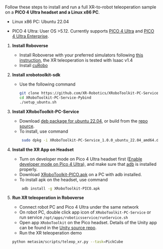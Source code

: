 Follow these steps to install and run a full XR-to-robot teleoperation sample on a **PICO 4 Ultra headset and a Linux x86 PC**.

- Linux x86 PC: Ubuntu 22.04

- PICO 4 Ultra: User OS >5.12. Currently supports [PICO 4 Ultra](https://www.picoxr.com/global/products/pico4-ultra) and [PICO 4 Ultra Enterprise](https://www.picoxr.com/global/products/pico4-ultra-enterprise).

1. **Install Roboverse**
   - Install Roboverse with your preferred simulators following [this instruction](https://roboverse.wiki/metasim/get_started/installation), the XR teleoperation is tested with Isaac v1.4
   - Install [cuRobo](https://roboverse.wiki/metasim/get_started/advanced_installation/curobo)

2. **Install xrobotoolkit-sdk**
   - Use the following command
        ```bash
        git clone https://github.com/XR-Robotics/XRoboToolkit-PC-Service-Pybind.git
        cd XRoboToolkit-PC-Service-Pybind
        ./setup_ubuntu.sh
        ```

3. **Install XRoboToolkit-PC-Service**
   - Download [deb package for ubuntu 22.04](https://github.com/XR-Robotics/XRoboToolkit-PC-Service/releases/download/v1.0.0/XRoboToolkit_PC_Service_1.0.0_ubuntu_22.04_amd64.deb), or build from the [repo source](https://github.com/XR-Robotics/XRoboToolkit-PC-Service).
   - To install, use command
     ```bash
      sudo dpkg -i XRoboToolkit-PC-Service_1.0.0_ubuntu_22.04_amd64.deb
      ```

4. **Install the XR App on Headset**
   - Turn on developer mode on Pico 4 Ultra headset first ([Enable developer mode on Pico 4 Ultra](https://developer.picoxr.com/ja/document/unreal/test-and-build/)), and make sure that [adb](https://developer.android.com/tools/adb) is installed properly.
   - Download [XRoboToolkit-PICO.apk](https://github.com/XR-Robotics/XRoboToolkit-Unity-Client/releases/download/v1.0.1/XRoboToolkit-PICO-1.0.1.apk) on a PC with adb installed.
   - To install apk on the headset, use command
     ```bash
      adb install -g XRoboToolkit-PICO.apk
      ```
5. **Run XR teleoperation in Roboverse**
   - Connect robot PC and Pico 4 Ultra under the same network
   - On robot PC, double click app icon of `XRoboToolkit-PC-Service` or run service `/opt/apps/roboticsservice/runService.sh`
   - Open app `XRoboToolkit` on the Pico headset. Details of the Unity app can be found in the [Unity source repo](https://github.com/XR-Robotics/XRoboToolkit-Unity-Client).
   - Run the XR teleoperation demo
    ```bash
    python metasim/scripts/teleop_xr.py --task=PickCube
    ```
